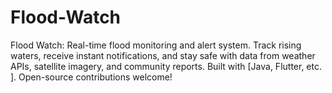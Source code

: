 # Flood-Watch
Flood Watch: Real-time flood monitoring and alert system. Track rising waters, receive instant notifications, and stay safe with data from weather APIs, satellite imagery, and community reports. Built with [Java, Flutter, etc. ]. Open-source contributions welcome!
